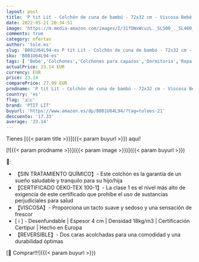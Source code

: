 ```yaml
---
layout: post
title: 'P tit Lit - Colchón de cuna de bambú - 72x32 cm - Viscosa Bebé Suave y Sedosa - Capazo y cuna Ideal Pram - Reversible - Desenfundable - Hecho en Europa'
date: 2022-05-21 20:34:51
image: 'https://m.media-amazon.com/images/I/31fDWxWcuzL._SL500_._SL400_.jpg'
comments: true
category: ofertas
author: 'tole.es'
slug: 'B001U64L94-es P tit Lit - Colchón de cuna de bambú - 72x32 cm - Viscosa...'
sku: 'B001U64L94-es'
tags: [ 'Bebé','Colchones','Colchones para capazos','Dormitorio','Ropa de cama','bebé','ptit lit','🇪🇸', ]
actualPrice: 23.14 EUR
currency: EUR
price: 23.14
comparePrice: 27.99 EUR
prodname: 'P tit Lit - Colchón de cuna de bambú - 72x32 cm - Viscosa Bebé Suave y Sedosa - Capazo y cuna Ideal Pram - Reversible - Desenfundable - Hecho en Europa'
country: 'es'
flag: '🇪🇸'
brand: 'PTIT LIT'
buyurl: 'https://www.amazon.es/dp/B001U64L94/?tag=tolees-21'
descuento: '17.33'
average: '23.14'
---
```


Tienes [{{< param title >}}]({{< param buyurl >}}) aqui!

[![{{< param prodname >}}]({{< param image >}})]({{< param buyurl >}})

🔎:

- 【SIN TRATAMIENTO QUÍMICO】- Este colchón es la garantía de un sueño saludable y tranquilo para su hijo/hija
- 【CERTIFICADO OEKO-TEX 100-1】- La clase 1 es el nivel más alto de exigencia de este certificado que prohíbe el uso de sustancias perjudiciales para salud
- 【VISCOSA】- Proporciona un tacto suave y sedoso y una sensación de frescor
- [ ℹ ] - Desenfundable | Espesor 4 cm | Densidad 18kg/m3 | Certificación Certipur | Hecho en Europa
- 【REVERSIBLE】- Dos caras acolchadas para una comodidad y una durabilidad óptimas

[🛒 Comprar!!!]({{< param buyurl >}})
